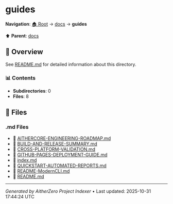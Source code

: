 # guides

**Navigation**: [🏠 Root](../../index.md) → [docs](../index.md) → **guides**

⬆️ **Parent**: [docs](../index.md)

## 📖 Overview

See [README.md](./README.md) for detailed information about this directory.

### 📊 Contents

- **Subdirectories**: 0
- **Files**: 8

## 📄 Files

### .md Files

- 📝 [AITHERCORE-ENGINEERING-ROADMAP.md](./AITHERCORE-ENGINEERING-ROADMAP.md)
- 📝 [BUILD-AND-RELEASE-SUMMARY.md](./BUILD-AND-RELEASE-SUMMARY.md)
- 📝 [CROSS-PLATFORM-VALIDATION.md](./CROSS-PLATFORM-VALIDATION.md)
- 📝 [GITHUB-PAGES-DEPLOYMENT-GUIDE.md](./GITHUB-PAGES-DEPLOYMENT-GUIDE.md)
- 📝 [index.md](./index.md)
- 📝 [QUICKSTART-AUTOMATED-REPORTS.md](./QUICKSTART-AUTOMATED-REPORTS.md)
- 📝 [README-ModernCLI.md](./README-ModernCLI.md)
- 📝 [README.md](./README.md)

---

*Generated by AitherZero Project Indexer* • Last updated: 2025-10-31 17:44:24 UTC

